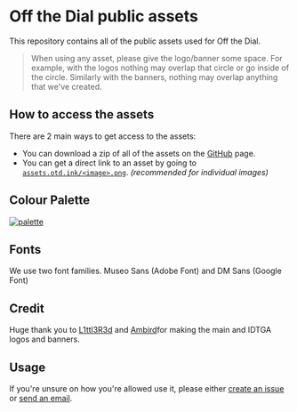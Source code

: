 # Off the Dial public assets
This repository contains all of the public assets used for Off the Dial.
> When using any asset, please give the logo/banner some space. For example, with the logos nothing may overlap that circle or go inside of the circle. Similarly with the banners, nothing may overlap anything that we've created.

## How to access the assets
There are 2 main ways to get access to the assets:
- You can download a zip of all of the assets on the [GitHub](https://github.com/offthedial/assets) page.
- You can get a direct link to an asset by going to [`assets.otd.ink/<image>.png`](https://assets.otd.ink). *(recommended for individual images)*

## Colour Palette
[![palette](palette.png)](
https://coolors.co/5d9194-1abfc7-39fa96-fb788b-c71a8a)

## Fonts
We use two font families. Museo Sans (Adobe Font) and DM Sans (Google Font)

## Credit
Huge thank you to [L1ttl3R3d](https://twitter.com/l1ttl3r3d_) and [Ambird](https://twitter.com/ambirdoodles)for making the main and IDTGA logos and banners.

## Usage
If you're unsure on how you're allowed use it, please either [create an issue](https://github.com/offthedial/assets/issues/new) or [send an email](mailto:djam98@otd.ink?subject=Off%20the%20Dial%20Assets).
